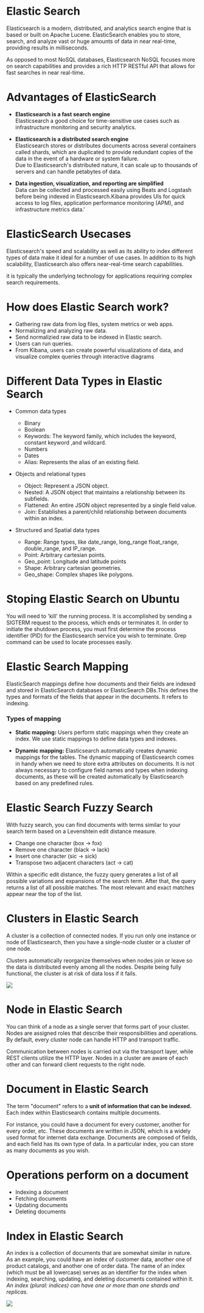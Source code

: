 # Elastic Search
Elasticsearch is a modern, distributed, and analytics search engine that is based or built on Apache Lucene. ElasticSearch enables you to store, search, and analyze vast or huge amounts of data in near real-time, providing results in milliseconds.
<br/>

As opposed to most NoSQL databases, Elasticsearch NoSQL focuses more on search capabilities and provides a rich HTTP RESTful API that allows for fast searches in near real-time.

# Advantages of ElasticSearch
- **Elasticsearch is a fast search engine** <br/>
Elasticsearch a good choice for time-sensitive use cases such as infrastructure monitoring and security analytics.

- **Elasticsearch is a distributed search engine<br/>**
Elasticsearch stores or distributes documents across several containers called shards, which are duplicated to provide redundant copies of the data in the event of a hardware or system failure. 
<br/>Due to Elasticsearch's distributed nature, it can scale up to thousands of servers and can handle petabytes of data.

- **Data ingestion, visualization, and reporting are simplified**<br/>
Data can be collected and processed easily using Beats and
Logstash before being indexed in Elasticsearch.Kibana provides UIs for quick access to log files, application performance monitoring (APM), and infrastructure metrics data.'

# ElasticSearch Usecases
Elasticsearch's speed and scalability as well as its ability to index different types of data make it ideal for a number of use cases. In addition to its high scalability, Elasticsearch also offers near-real-time search capabilities.<br/>

it is typically the underlying technology for applications requiring complex search
requirements.

# How does Elastic Search work?
- Gathering raw data from log files, system metrics or web apps.
- Normalizing and analyzing raw data.
- Send normalizied raw data to be indexed in Elastic search.
- Users can run queries.
- From Kibana,  users can create powerful visualizations of data, and visualize complex queries through interactive diagrams

# Different Data Types in Elastic Search
- Common data types
    - Binary
    - Boolean
    - Keywords: The keyword family, which includes the keyword, constant keyword ,and wildcard.
    - Numbers
    - Dates
    - Alias: Represents the alias of an existing field.

- Objects and relational types
    - Object: Represent a JSON object.
    - Nested: A JSON object that maintains a relationship between its subfields.
    - Flattened: An entire JSON object represented by a single field value.
    - Join: Establishes a parent/child relationship between documents within an index.

- Structured and Spatial data types
    - Range: Range types, like date_range, long_range float_range, double_range, and IP_range.
    - Point: Arbitrary cartesian points.
    - Geo_point: Longitude and latitude points
    - Shape: Arbitrary cartesian geometries.
    - Geo_shape: Complex shapes like polygons.

# Stoping Elastic Search on Ubuntu
You will need to 'kill' the running process. It is accomplished by sending a SIGTERM request to the process, which ends or terminates it. In order to initiate the shutdown process, you must first determine the process identifier (PID) for the Elasticsearch service you wish to terminate. Grep command can be used to locate processes easily.

# Elastic Search Mapping
ElasticSearch mappings define how documents and their fields are indexed and stored in ElasticSearch databases or ElasticSearch DBs.This defines the types and formats of the fields that appear in the documents. It refers to indexing.
<br/>

### Types of mapping
- **Static mapping:** Users perform static mappings when they create an index. We use static mappings to define data types and indexes.

- **Dynamic mapping:** Elasticsearch automatically creates dynamic mappings for the tables. The dynamic mapping of Elasticsearch comes in handy when we need to store extra attributes on documents. It is not always necessary to configure field names and types when indexing documents, as these will be created automatically by Elasticsearch based on any predefined rules.


# Elastic Search Fuzzy Search
With fuzzy search, you can find documents with terms similar to your search term based on a Levenshtein edit distance measure.
- Change one character (box → fox)
- Remove one character (black → lack)
- Insert one character (sic → sick)
- Transpose two adjacent characters (act → cat)

Within a specific edit distance, the fuzzy query generates a list of all possible variations and expansions of the search term. After that, the query returns a list of all possible matches. The most relevant and exact matches appear near the top of the list.

# Clusters in Elastic Search
A cluster is a collection of connected nodes. If you run only one instance or node of Elasticsearch, then you have a single-node cluster or a cluster of one node.<br/>

Clusters automatically reorganize themselves when nodes join or leave so the data is distributed evenly among all the nodes. Despite being fully functional, the cluster is at risk of data loss if it fails.

![](./elastic-cluster.png)

# Node in Elastic Search
You can think of a node as a single server that forms part of your cluster. Nodes are assigned roles that describe their responsibilities and operations. By default, every cluster node can handle HTTP and transport traffic. <br/>

Communication between nodes is carried out via the transport layer, while REST clients utilize the HTTP layer. Nodes in a cluster are aware of each other and can forward client requests to the right node.

# Document in Elastic Search
The term "document" refers to a **unit of information that can be indexed.** Each index within Elasticsearch contains multiple documents. 
<br/>

For instance, you could have a document for every customer, another for every order, etc. These documents are written in JSON, which is a widely used format for internet data exchange. Documents are composed of fields, and each field has its own type of data. In a particular index, you can store as many documents as you wish.

# Operations perform on a document
- Indexing a document
- Fetching documents
- Updating documents
- Deleting documents

# Index in Elastic Search
An index is a collection of documents that are somewhat similar in nature.
<br/>
As an example, you could have an index of customer data, another one of product catalogs, and another one of order data.  The name of an index (which must be all lowercase) serves as an identifier for the index when indexing, searching, updating, and deleting documents contained within it.<br/>
*An index (plural: indices) can have one or more than one shards and replicas.*

![](./index-layout.png)
